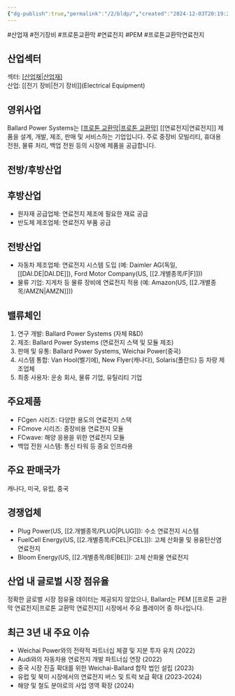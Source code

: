 ```yaml
---
{"dg-publish":true,"permalink":"/2/bldp/","created":"2024-12-03T20:19:22.016+09:00","updated":"2025-06-03T20:05:57.992+09:00"}
---
```


#산업재 #전기장비 #프로톤교환막 #연료전지 #PEM #프로톤교환막연료전지


## 산업섹터

섹터: [[산업재\|산업재]](Industrials)  
산업: [[전기 장비\|전기 장비]](Electrical Equipment)

## 영위사업

Ballard Power Systems는 [[프로톤 교환막\|프로톤 교환막]]([[PEM\|PEM]]) [[연료전지\|연료전지]] 제품을 설계, 개발, 제조, 판매 및 서비스하는 기업입니다. 주로 중장비 모빌리티, 휴대용 전원, 물류 처리, 백업 전원 등의 시장에 제품을 공급합니다.

## 전방/후방산업

## 후방산업

- 원자재 공급업체: 연료전지 제조에 필요한 재료 공급
- 반도체 제조업체: 연료전지 부품 공급

## 전방산업

- 자동차 제조업체: 연료전지 시스템 도입 (예: Daimler AG(독일, [[DAI.DE\|DAI.DE]]), Ford Motor Company(US, [[2.개별종목/F\|F]]))
- 물류 기업: 지게차 등 물류 장비에 연료전지 적용 (예: Amazon(US, [[2.개별종목/AMZN\|AMZN]]))

## 밸류체인

1. 연구 개발: Ballard Power Systems (자체 R&D)
2. 제조: Ballard Power Systems (연료전지 스택 및 모듈 제조)
3. 판매 및 유통: Ballard Power Systems, Weichai Power(중국)
4. 시스템 통합: Van Hool(벨기에), New Flyer(캐나다), Solaris(폴란드) 등 차량 제조업체
5. 최종 사용자: 운송 회사, 물류 기업, 유틸리티 기업

## 주요제품

- FCgen 시리즈: 다양한 용도의 연료전지 스택
- FCmove 시리즈: 중장비용 연료전지 모듈
- FCwave: 해양 응용을 위한 연료전지 모듈
- 백업 전원 시스템: 통신 타워 등 중요 인프라용

## 주요 판매국가

캐나다, 미국, 유럽, 중국

## 경쟁업체

- Plug Power(US, [[2.개별종목/PLUG\|PLUG]]): 수소 연료전지 시스템
- FuelCell Energy(US, [[2.개별종목/FCEL\|FCEL]]): 고체 산화물 및 용융탄산염 연료전지
- Bloom Energy(US, [[2.개별종목/BE\|BE]]): 고체 산화물 연료전지

## 산업 내 글로벌 시장 점유율

정확한 글로벌 시장 점유율 데이터는 제공되지 않았으나, Ballard는 PEM [[프로톤 교환막 연료전지\|프로톤 교환막 연료전지]] 시장에서 주요 플레이어 중 하나입니다.

## 최근 3년 내 주요 이슈

- Weichai Power와의 전략적 파트너십 체결 및 지분 투자 유치 (2022)
- Audi와의 자동차용 연료전지 개발 파트너십 연장 (2022)
- 중국 시장 진출 확대를 위한 Weichai-Ballard 합작 법인 설립 (2023)
- 유럽 및 북미 시장에서의 연료전지 버스 및 트럭 보급 확대 (2023-2024)
- 해양 및 철도 분야로의 사업 영역 확장 (2024)